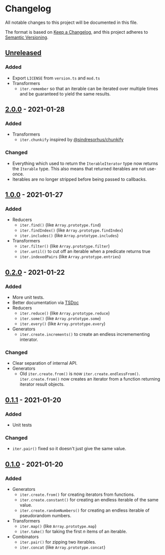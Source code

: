# Changelog

All notable changes to this project will be documented in this file.

The format is based on [Keep a Changelog](https://keepachangelog.com/en/1.0.0/),
and this project adheres to
[Semantic Versioning](https://semver.org/spec/v2.0.0.html).

## [Unreleased]

### Added

- Export `LICENSE` from `version.ts` and `mod.ts`
- Transformers
  - `iter.remember` so that an iterable can be iterated over multiple times and
    be guaranteed to yield the same results.

## [2.0.0] - 2021-01-28

### Added

- Transformers
  - `iter.chunkify` inspired by
    [@sindresorhus/chunkify](https://ghub.io/@sindresorhus/chunkify)

### Changed

- Everything which used to return the `IterableIterator` type now returns the
  `Iterable` type. This also means that returned iterables are not use-once.
- Iterables are no longer stripped before being passed to callbacks.

## [1.0.0] - 2021-01-27

### Added

- Reducers
  - `iter.find()` (like `Array.prototype.find`)
  - `iter.findIndex()` (like `Array.prototype.findIndex`)
  - `iter.includes()` (like `Array.prototype.includes`)
- Transformers
  - `iter.filter()` (like `Array.prototype.filter`)
  - `iter.until()` to cut off an iterable when a predicate returns true
  - `iter.indexedPairs` (like `Array.prototype.entries`)

## [0.2.0] - 2021-01-22

### Added

- More unit tests.
- Better documentation via [TSDoc](https://tsdoc.org)
- Reducers
  - `iter.reduce()` (like `Array.prototype.reduce`)
  - `iter.some()` (like `Array.prototype.some`)
  - `iter.every()` (like `Array.prototype.every`)
- Generators
  - `iter.create.increments()` to create an endless incremementing interator.

### Changed

- Clear separation of internal API.
- Generators
  - Old `iter.create.from()` is now `iter.create.endlessFrom()`.
    `iter.create.from()` now creates an iterator from a function returning
    iterator result objects.

## [0.1.1] - 2021-01-20

### Added

- Unit tests

### Changed

- `iter.pair()` fixed so it doesn't just give the same value.

## [0.1.0] - 2021-01-20

### Added

- Generators
  - `iter.create.from()` for creating iterators from functions.
  - `iter.create.constant()` for creating an endless iterable of the same value.
  - `iter.create.randomNumbers()` for creating an endless iterable of
    pseudorandom numbers.
- Transformers
  - `iter.map()` (like `Array.prototype.map`)
  - `iter.take()` for taking the first _n_ items of an iterable.
- Combinators
  - `iter.pair()` for zipping two iterables.
  - `iter.concat` (like `Array.prototype.concat`)

[unreleased]:
  https://github.com/jajaperson/iterable-utilities/compare/v2.0.0...HEAD
[0.2.0]: https://github.com/jajaperson/iterable-utilities/releases/tag/v0.2.0
[0.1.1]: https://github.com/jajaperson/iterable-utilities/releases/tag/v0.1.1
[0.1.0]: https://github.com/jajaperson/iterable-utilities/releases/tag/v0.1.0
[1.0.0]: https://github.com/jajaperson/iterable-utilities/releases/tag/v1.0.0
[2.0.0]: https://github.com/jajaperson/iterable-utilities/releases/tag/v2.0.0
